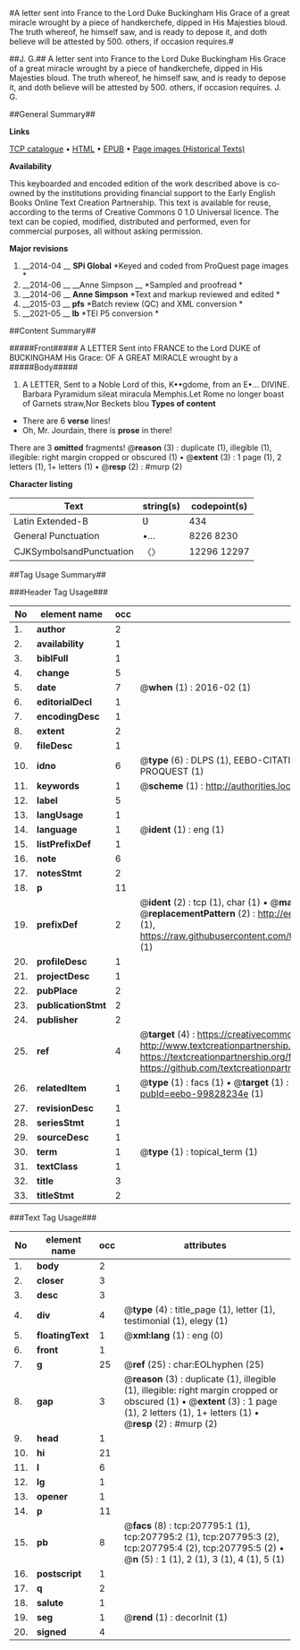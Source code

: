 #A letter sent into France to the Lord Duke Buckingham His Grace of a great miracle wrought by a piece of handkerchefe, dipped in His Majesties bloud. The truth whereof, he himself saw, and is ready to depose it, and doth believe will be attested by 500. others, if occasion requires.#

##J. G.##
A letter sent into France to the Lord Duke Buckingham His Grace of a great miracle wrought by a piece of handkerchefe, dipped in His Majesties bloud. The truth whereof, he himself saw, and is ready to depose it, and doth believe will be attested by 500. others, if occasion requires.
J. G.

##General Summary##

**Links**

[TCP catalogue](http://www.ota.ox.ac.uk/tcp/)  • 
[HTML](http://tei.it.ox.ac.uk/tcp/Texts-HTML/free/B24/B24887.html)  • 
[EPUB](http://tei.it.ox.ac.uk/tcp/Texts-EPUB/free/B24/B24887.epub) • 
[Page images (Historical Texts)](https://historicaltexts.jisc.ac.uk/eebo-99828234e)

**Availability**

This keyboarded and encoded edition of the work described above is co-owned by the
    institutions providing financial support to the Early English Books Online Text Creation
    Partnership. This text is available for reuse, according to the terms of  Creative Commons 0 1.0 Universal
    licence. The text can be copied, modified, distributed and performed, even for commercial
    purposes, all without asking permission.

**Major revisions**

1. __2014-04 __ __SPi Global__ *Keyed and coded from ProQuest page images *
1. __2014-06 __ __Anne Simpson __ *Sampled and proofread *
1. __2014-06 __ __Anne Simpson__ *Text and markup reviewed and edited *
1. __2015-03 __ __pfs__ *Batch review (QC) and XML conversion *
1. __2021-05 __ __lb__ *TEI P5 conversion *

##Content Summary##

#####Front#####
A LETTER Sent into FRANCE to the Lord DUKE of BƲCKINGHAM His Grace: OF A GREAT MIRACLE wrought by a 
#####Body#####

1. A LETTER, Sent to a Noble Lord of this, K••gdome, from an E•… DIVINE.
Barbara Pyramidum sileat miracula Memphis.Let Rome no longer boast of Garnets straw,Nor Beckets blou
**Types of content**

  * There are 6 **verse** lines!
  * Oh, Mr. Jourdain, there is **prose** in there!

There are 3 **omitted** fragments! 
 @__reason__ (3) : duplicate (1), illegible (1), illegible: right margin cropped or obscured (1)  •  @__extent__ (3) : 1 page (1), 2 letters (1), 1+ letters (1)  •  @__resp__ (2) : #murp (2)

**Character listing**


|Text|string(s)|codepoint(s)|
|---|---|---|
|Latin Extended-B|Ʋ|434|
|General Punctuation|•…|8226 8230|
|CJKSymbolsandPunctuation|〈〉|12296 12297|

##Tag Usage Summary##

###Header Tag Usage###

|No|element name|occ|attributes|
|---|---|---|---|
|1.|__author__|2||
|2.|__availability__|1||
|3.|__biblFull__|1||
|4.|__change__|5||
|5.|__date__|7| @__when__ (1) : 2016-02 (1)|
|6.|__editorialDecl__|1||
|7.|__encodingDesc__|1||
|8.|__extent__|2||
|9.|__fileDesc__|1||
|10.|__idno__|6| @__type__ (6) : DLPS (1), EEBO-CITATION (1), VID (1), EEBO-PROQUEST (1), STC (1), PROQUEST (1)|
|11.|__keywords__|1| @__scheme__ (1) : http://authorities.loc.gov/ (1)|
|12.|__label__|5||
|13.|__langUsage__|1||
|14.|__language__|1| @__ident__ (1) : eng (1)|
|15.|__listPrefixDef__|1||
|16.|__note__|6||
|17.|__notesStmt__|2||
|18.|__p__|11||
|19.|__prefixDef__|2| @__ident__ (2) : tcp (1), char (1)  •  @__matchPattern__ (2) : ([0-9\-]+):([0-9IVX]+) (1), (.+) (1)  •  @__replacementPattern__ (2) : http://eebo.chadwyck.com/downloadtiff?vid=$1&page=$2 (1), https://raw.githubusercontent.com/textcreationpartnership/Texts/master/tcpchars.xml#$1 (1)|
|20.|__profileDesc__|1||
|21.|__projectDesc__|1||
|22.|__pubPlace__|2||
|23.|__publicationStmt__|2||
|24.|__publisher__|2||
|25.|__ref__|4| @__target__ (4) : https://creativecommons.org/publicdomain/zero/1.0/ (1), http://www.textcreationpartnership.org/docs/. (1), https://textcreationpartnership.org/faq/#faq05 (1), https://github.com/textcreationpartnership (1)|
|26.|__relatedItem__|1| @__type__ (1) : facs (1)  •  @__target__ (1) : https://data.historicaltexts.jisc.ac.uk/view?pubId=eebo-99828234e (1)|
|27.|__revisionDesc__|1||
|28.|__seriesStmt__|1||
|29.|__sourceDesc__|1||
|30.|__term__|1| @__type__ (1) : topical_term (1)|
|31.|__textClass__|1||
|32.|__title__|3||
|33.|__titleStmt__|2||


###Text Tag Usage###

|No|element name|occ|attributes|
|---|---|---|---|
|1.|__body__|2||
|2.|__closer__|3||
|3.|__desc__|3||
|4.|__div__|4| @__type__ (4) : title_page (1), letter (1), testimonial (1), elegy (1)|
|5.|__floatingText__|1| @__xml:lang__ (1) : eng (0)|
|6.|__front__|1||
|7.|__g__|25| @__ref__ (25) : char:EOLhyphen (25)|
|8.|__gap__|3| @__reason__ (3) : duplicate (1), illegible (1), illegible: right margin cropped or obscured (1)  •  @__extent__ (3) : 1 page (1), 2 letters (1), 1+ letters (1)  •  @__resp__ (2) : #murp (2)|
|9.|__head__|1||
|10.|__hi__|21||
|11.|__l__|6||
|12.|__lg__|1||
|13.|__opener__|1||
|14.|__p__|11||
|15.|__pb__|8| @__facs__ (8) : tcp:207795:1 (1), tcp:207795:2 (1), tcp:207795:3 (2), tcp:207795:4 (2), tcp:207795:5 (2)  •  @__n__ (5) : 1 (1), 2 (1), 3 (1), 4 (1), 5 (1)|
|16.|__postscript__|1||
|17.|__q__|2||
|18.|__salute__|1||
|19.|__seg__|1| @__rend__ (1) : decorInit (1)|
|20.|__signed__|4||
